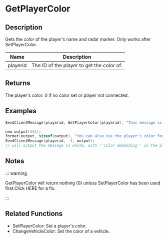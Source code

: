 # GetPlayerColor

## Description

Gets the color of the player's name and radar marker. Only works after SetPlayerColor.

| Name     | Description                               |
| -------- | ----------------------------------------- |
| playerid | The ID of the player to get the color of. |

## Returns

The player's color. 0 if no color set or player not connected.

## Examples

```c
SendClientMessage(playerid, GetPlayerColor(playerid), "This message is in your color :)");

new output[144];
format(output, sizeof(output), "You can also use the player's color for {%06x}color embedding!", GetPlayerColor(playerid) >>> 8);
SendClientMessage(playerid, -1, output);
// will output the message in white, with ''color embedding'' in the player's color
```

## Notes

::: warning

GetPlayerColor will return nothing (0) unless SetPlayerColor has been used first.Click HERE for a fix.

:::

## Related Functions

- SetPlayerColor: Set a player's color.
- ChangeVehicleColor: Set the color of a vehicle.
